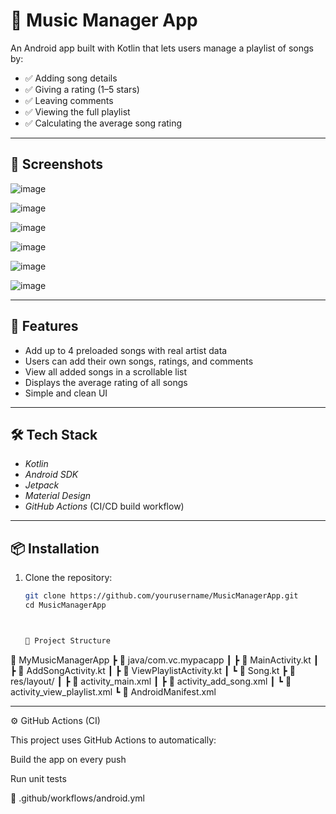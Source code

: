 # 🎵 Music Manager App

An Android app built with Kotlin that lets users manage a playlist of songs by:

- ✅ Adding song details
- ✅ Giving a rating (1–5 stars)
- ✅ Leaving comments
- ✅ Viewing the full playlist
- ✅ Calculating the average song rating

---

## 📱 Screenshots


 
 ![image](https://github.com/user-attachments/assets/37d1b95c-8638-4059-8aed-46f12507b639)

 
![image](https://github.com/user-attachments/assets/0fbb71d3-10a1-4709-b85a-79e29d06b0bf)



 
![image](https://github.com/user-attachments/assets/e9509735-bfb0-4814-88fa-dba6ff48bc03)


 
![image](https://github.com/user-attachments/assets/9cbfe702-ea9b-48ff-a1f6-f42273695136)


![image](https://github.com/user-attachments/assets/0c50e15a-5671-4723-b7fa-9c04ed821769)


![image](https://github.com/user-attachments/assets/ea09859f-d603-4ac3-b38d-8012ee411a15)



---

## 🚀 Features

- Add up to 4 preloaded songs with real artist data
- Users can add their own songs, ratings, and comments
- View all added songs in a scrollable list
- Displays the average rating of all songs
- Simple and clean UI

---

## 🛠 Tech Stack

- *Kotlin*
- *Android SDK*
- *Jetpack*
- *Material Design*
- *GitHub Actions* (CI/CD build workflow)

---

## 📦 Installation

1. Clone the repository:
   ```bash
   git clone https://github.com/yourusername/MusicManagerApp.git
   cd MusicManagerApp



   📁 Project Structure

📂 MyMusicManagerApp
 ┣ 📁 java/com.vc.mypacapp
 ┃ ┣ 📄 MainActivity.kt
 ┃ ┣ 📄 AddSongActivity.kt
 ┃ ┣ 📄 ViewPlaylistActivity.kt
 ┃ ┗ 📄 Song.kt
 ┣ 📁 res/layout/
 ┃ ┣ 📄 activity_main.xml
 ┃ ┣ 📄 activity_add_song.xml
 ┃ ┗ 📄 activity_view_playlist.xml
 ┗ 📄 AndroidManifest.xml


---

⚙ GitHub Actions (CI)

This project uses GitHub Actions to automatically:

Build the app on every push

Run unit tests


📂 .github/workflows/android.yml
